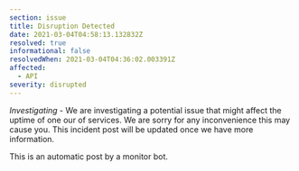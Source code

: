 ```yaml
---
section: issue
title: Disruption Detected
date: 2021-03-04T04:58:13.132832Z
resolved: true
informational: false
resolvedWhen: 2021-03-04T04:36:02.003391Z
affected:
  - API
severity: disrupted
---
```

*Investigating* - We are investigating a potential issue that might affect the uptime of one our of services. We are sorry for any inconvenience this may cause you. This incident post will be updated once we have more information.

This is an automatic post by a monitor bot.
        